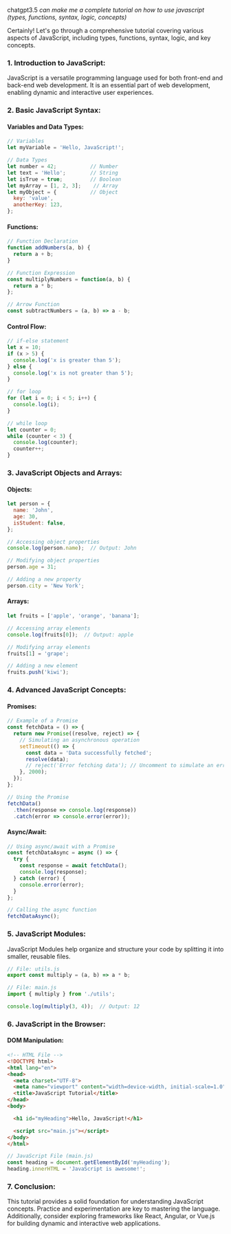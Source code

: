 chatgpt3.5 *can make me a complete tutorial on how to use javascript (types, functions, syntax, logic, concepts)*

Certainly! Let's go through a comprehensive tutorial covering various aspects of JavaScript, including types, functions, syntax, logic, and key concepts.

### 1. Introduction to JavaScript:

JavaScript is a versatile programming language used for both front-end and back-end web development. It is an essential part of web development, enabling dynamic and interactive user experiences.

### 2. Basic JavaScript Syntax:

#### Variables and Data Types:

```javascript
// Variables
let myVariable = 'Hello, JavaScript!';

// Data Types
let number = 42;           // Number
let text = 'Hello';        // String
let isTrue = true;         // Boolean
let myArray = [1, 2, 3];    // Array
let myObject = {           // Object
  key: 'value',
  anotherKey: 123,
};
```

#### Functions:

```javascript
// Function Declaration
function addNumbers(a, b) {
  return a + b;
}

// Function Expression
const multiplyNumbers = function(a, b) {
  return a * b;
};

// Arrow Function
const subtractNumbers = (a, b) => a - b;
```

#### Control Flow:

```javascript
// if-else statement
let x = 10;
if (x > 5) {
  console.log('x is greater than 5');
} else {
  console.log('x is not greater than 5');
}

// for loop
for (let i = 0; i < 5; i++) {
  console.log(i);
}

// while loop
let counter = 0;
while (counter < 3) {
  console.log(counter);
  counter++;
}
```

### 3. JavaScript Objects and Arrays:

#### Objects:

```javascript
let person = {
  name: 'John',
  age: 30,
  isStudent: false,
};

// Accessing object properties
console.log(person.name);  // Output: John

// Modifying object properties
person.age = 31;

// Adding a new property
person.city = 'New York';
```

#### Arrays:

```javascript
let fruits = ['apple', 'orange', 'banana'];

// Accessing array elements
console.log(fruits[0]);  // Output: apple

// Modifying array elements
fruits[1] = 'grape';

// Adding a new element
fruits.push('kiwi');
```

### 4. Advanced JavaScript Concepts:

#### Promises:

```javascript
// Example of a Promise
const fetchData = () => {
  return new Promise((resolve, reject) => {
    // Simulating an asynchronous operation
    setTimeout(() => {
      const data = 'Data successfully fetched';
      resolve(data);
      // reject('Error fetching data'); // Uncomment to simulate an error
    }, 2000);
  });
};

// Using the Promise
fetchData()
  .then(response => console.log(response))
  .catch(error => console.error(error));
```

#### Async/Await:

```javascript
// Using async/await with a Promise
const fetchDataAsync = async () => {
  try {
    const response = await fetchData();
    console.log(response);
  } catch (error) {
    console.error(error);
  }
};

// Calling the async function
fetchDataAsync();
```

### 5. JavaScript Modules:

JavaScript Modules help organize and structure your code by splitting it into smaller, reusable files.

```javascript
// File: utils.js
export const multiply = (a, b) => a * b;

// File: main.js
import { multiply } from './utils';

console.log(multiply(3, 4));  // Output: 12
```

### 6. JavaScript in the Browser:

#### DOM Manipulation:

```html
<!-- HTML File -->
<!DOCTYPE html>
<html lang="en">
<head>
  <meta charset="UTF-8">
  <meta name="viewport" content="width=device-width, initial-scale=1.0">
  <title>JavaScript Tutorial</title>
</head>
<body>

  <h1 id="myHeading">Hello, JavaScript!</h1>

  <script src="main.js"></script>
</body>
</html>
```

```javascript
// JavaScript File (main.js)
const heading = document.getElementById('myHeading');
heading.innerHTML = 'JavaScript is awesome!';
```

### 7. Conclusion:

This tutorial provides a solid foundation for understanding JavaScript concepts. Practice and experimentation are key to mastering the language. Additionally, consider exploring frameworks like React, Angular, or Vue.js for building dynamic and interactive web applications.